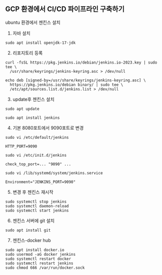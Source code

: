 ## GCP 환경에서 CI/CD 파이프라인 구축하기

ubuntu 환경에서 젠킨스 설치

1. 자바 설치
```
sudo apt install openjdk-17-jdk
```

2. 리포지토리 등록
```
curl -fsSL https://pkg.jenkins.io/debian/jenkins.io-2023.key | sudo tee \
  /usr/share/keyrings/jenkins-keyring.asc > /dev/null

echo deb [signed-by=/usr/share/keyrings/jenkins-keyring.asc] \
  https://pkg.jenkins.io/debian binary/ | sudo tee \
  /etc/apt/sources.list.d/jenkins.list > /dev/null
```

3. update후 젠킨스 설치
```
sudo apt update

sudo apt install jenkins
```

4. 기본 8080포트에서 9090포트로 변경
```
sudo vi /etc/default/jenkins

HTTP_PORT=9090
```

```
sudo vi /etc/init.d/jenkins

check_top_port=... "9090" ...
```

```
sudo vi /lib/systemd/system/jenkins.service

Environment="JENKINS_PORT=9090"
```

5. 변경 후 젠킨스 재시작
```
sudo systemctl stop jenkins
sudo systemctl daemon-reload
sudo systemctl start jenkins
```
6. 젠킨스 서버에 git 설치
```
sudo apt install git
```

7. 젠킨스-docker hub
```
sudo apt install docker.io
sudo usermod -aG docker jenkins
sudo systemctl restart docker
sudo systemctl restart jenkins
sudo chmod 666 /var/run/docker.sock
```